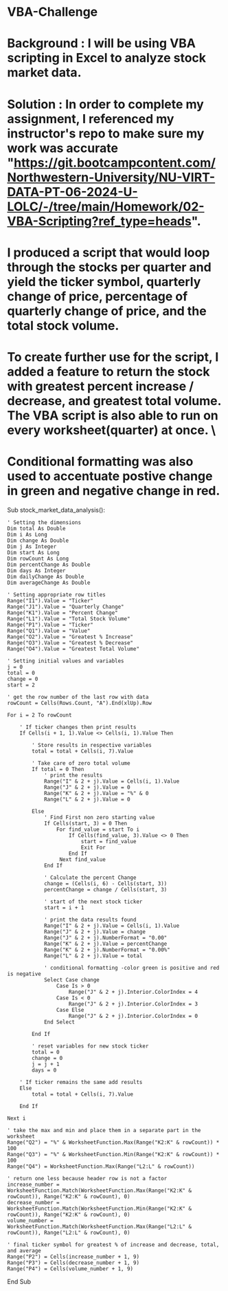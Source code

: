# VBA-Challenge

# Background : I will be using VBA scripting in Excel to analyze stock market data.

# Solution : In order to complete my assignment, I referenced my instructor's repo to make sure my work was accurate "https://git.bootcampcontent.com/Northwestern-University/NU-VIRT-DATA-PT-06-2024-U-LOLC/-/tree/main/Homework/02-VBA-Scripting?ref_type=heads".

# I produced a script that would loop through the stocks per quarter and yield the ticker symbol, quarterly change of price, percentage of quarterly change of price, and the total stock volume.

# To create further use for the script, I added a feature to return the stock with greatest percent increase / decrease, and greatest total volume. The VBA script is also able to run on every worksheet(quarter) at once. \

# Conditional formatting was also used to accentuate postive change in green and negative change in red. 
Sub stock_market_data_analysis():

    ' Setting the dimensions
    Dim total As Double
    Dim i As Long
    Dim change As Double
    Dim j As Integer
    Dim start As Long
    Dim rowCount As Long
    Dim percentChange As Double
    Dim days As Integer
    Dim dailyChange As Double
    Dim averageChange As Double

    ' Setting appropriate row titles
    Range("I1").Value = "Ticker"
    Range("J1").Value = "Quarterly Change"
    Range("K1").Value = "Percent Change"
    Range("L1").Value = "Total Stock Volume"
    Range("P1").Value = "Ticker"
    Range("Q1").Value = "Value"
    Range("O2").Value = "Greatest % Increase"
    Range("O3").Value = "Greatest % Decrease"
    Range("O4").Value = "Greatest Total Volume"

    ' Setting initial values and variables
    j = 0
    total = 0
    change = 0
    start = 2

    ' get the row number of the last row with data
    rowCount = Cells(Rows.Count, "A").End(xlUp).Row

    For i = 2 To rowCount

        ' If ticker changes then print results
        If Cells(i + 1, 1).Value <> Cells(i, 1).Value Then

            ' Store results in respective variables
            total = total + Cells(i, 7).Value

            ' Take care of zero total volume
            If total = 0 Then
                ' print the results
                Range("I" & 2 + j).Value = Cells(i, 1).Value
                Range("J" & 2 + j).Value = 0
                Range("K" & 2 + j).Value = "%" & 0
                Range("L" & 2 + j).Value = 0

            Else
                ' Find First non zero starting value
                If Cells(start, 3) = 0 Then
                    For find_value = start To i
                        If Cells(find_value, 3).Value <> 0 Then
                            start = find_value
                            Exit For
                        End If
                     Next find_value
                End If

                ' Calculate the percent Change
                change = (Cells(i, 6) - Cells(start, 3))
                percentChange = change / Cells(start, 3)

                ' start of the next stock ticker
                start = i + 1

                ' print the data results found
                Range("I" & 2 + j).Value = Cells(i, 1).Value
                Range("J" & 2 + j).Value = change
                Range("J" & 2 + j).NumberFormat = "0.00"
                Range("K" & 2 + j).Value = percentChange
                Range("K" & 2 + j).NumberFormat = "0.00%"
                Range("L" & 2 + j).Value = total

                ' conditional formatting -color green is positive and red is negative
                Select Case change
                    Case Is > 0
                        Range("J" & 2 + j).Interior.ColorIndex = 4
                    Case Is < 0
                        Range("J" & 2 + j).Interior.ColorIndex = 3
                    Case Else
                        Range("J" & 2 + j).Interior.ColorIndex = 0
                End Select

            End If

            ' reset variables for new stock ticker
            total = 0
            change = 0
            j = j + 1
            days = 0

        ' If ticker remains the same add results
        Else
            total = total + Cells(i, 7).Value

        End If

    Next i

    ' take the max and min and place them in a separate part in the worksheet
    Range("Q2") = "%" & WorksheetFunction.Max(Range("K2:K" & rowCount)) * 100
    Range("Q3") = "%" & WorksheetFunction.Min(Range("K2:K" & rowCount)) * 100
    Range("Q4") = WorksheetFunction.Max(Range("L2:L" & rowCount))

    ' return one less because header row is not a factor
    increase_number = WorksheetFunction.Match(WorksheetFunction.Max(Range("K2:K" & rowCount)), Range("K2:K" & rowCount), 0)
    decrease_number = WorksheetFunction.Match(WorksheetFunction.Min(Range("K2:K" & rowCount)), Range("K2:K" & rowCount), 0)
    volume_number = WorksheetFunction.Match(WorksheetFunction.Max(Range("L2:L" & rowCount)), Range("L2:L" & rowCount), 0)

    ' final ticker symbol for greatest % of increase and decrease, total, and average
    Range("P2") = Cells(increase_number + 1, 9)
    Range("P3") = Cells(decrease_number + 1, 9)
    Range("P4") = Cells(volume_number + 1, 9)

End Sub

